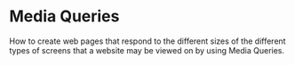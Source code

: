 # Media Queries 

How to create web pages that respond to the different sizes of the different types of screens that a website may be viewed on by using Media Queries.
